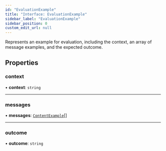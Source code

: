 ```yaml
---
id: "EvaluationExample"
title: "Interface: EvaluationExample"
sidebar_label: "EvaluationExample"
sidebar_position: 0
custom_edit_url: null
---
```


Represents an example for evaluation, including the context, an array of message examples, and the expected outcome.

## Properties

### context

• **context**: `string`

___

### messages

• **messages**: [`ContentExample`](ContentExample.md)[]

___

### outcome

• **outcome**: `string`
